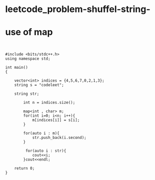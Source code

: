 # leetcode_problem-shuffel-string-
# use of map
~~~~~~~~~~~~~~~~~~~~~~~~~~~~~~~~~~~~~~~~~~~~~~~~~~~~~~~~~~~~


#include <bits/stdc++.h>
using namespace std;

int main()
{
    
    vector<int> indices = {4,5,6,7,0,2,1,3};
    string s = "codeleet";
    
    string str;
    
        int n = indices.size();
        
        map<int , char> m;
        for(int i=0; i<n; i++){
            m[indices[i]] = s[i];
        }
        
        for(auto i : m){
            str.push_back(i.second);
        }
        
         for(auto i : str){
            cout<<i;
        }cout<<endl;

    return 0;
}
